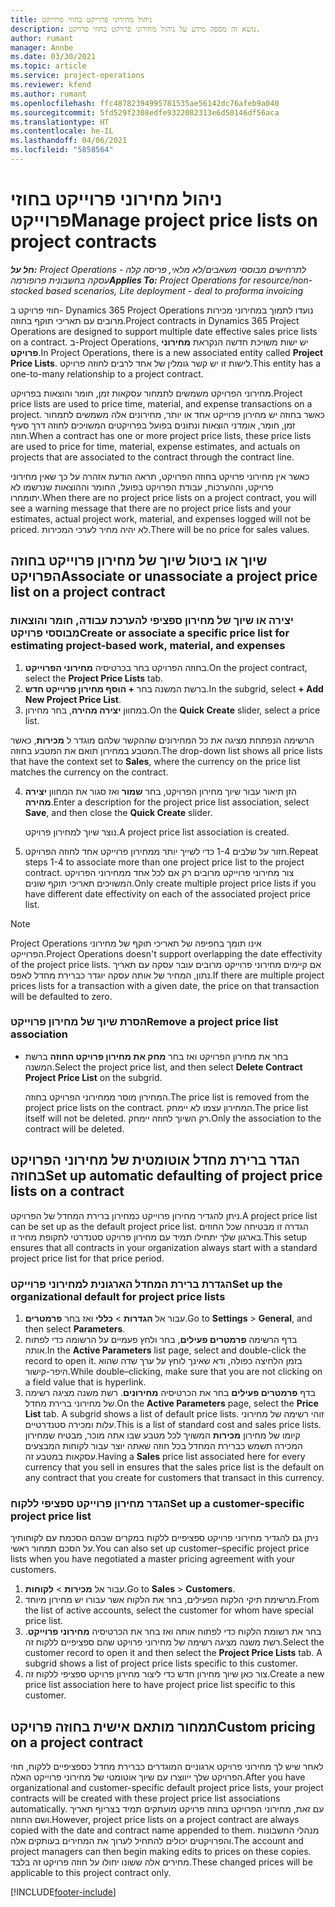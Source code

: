 ```yaml
---
title: ניהול מחירוני פרוייקט בחוזי פרוייקט
description: נושא זה מספק מידע על ניהול מחירוני פרויקט בחוזי פרויקט.
author: rumant
manager: Annbe
ms.date: 03/30/2021
ms.topic: article
ms.service: project-operations
ms.reviewer: kfend
ms.author: rumant
ms.openlocfilehash: ffc48782394995781535ae56142dc76afeb9a040
ms.sourcegitcommit: 5fd529f2308edfe9322082313e6d50146df56aca
ms.translationtype: HT
ms.contentlocale: he-IL
ms.lasthandoff: 04/06/2021
ms.locfileid: "5858564"
---
```

# <a name="manage-project-price-lists-on-project-contracts"></a><span data-ttu-id="989d1-103">ניהול מחירוני פרוייקט בחוזי פרוייקט</span><span class="sxs-lookup"><span data-stu-id="989d1-103">Manage project price lists on project contracts</span></span>

<span data-ttu-id="989d1-104">_**חל על:** Project Operations לתרחישים מבוססי משאבים/לא מלאי, פריסה קלה - עסקה בחשבונית פרופורמה_</span><span class="sxs-lookup"><span data-stu-id="989d1-104">_**Applies To:** Project Operations for resource/non-stocked based scenarios, Lite deployment - deal to proforma invoicing_</span></span>

<span data-ttu-id="989d1-105">חוזי פרויקט ב- Dynamics 365 Project Operations נועדו לתמוך במחירוני מכירות מרובים עם תאריכי תוקף בחוזה.</span><span class="sxs-lookup"><span data-stu-id="989d1-105">Project contracts in Dynamics 365 Project Operations are designed to support multiple date effective sales price lists on a contract.</span></span> <span data-ttu-id="989d1-106">ב-Project Operations, יש ישות משויכת חדשה הנקראת **מחירוני פרויקט**.</span><span class="sxs-lookup"><span data-stu-id="989d1-106">In Project Operations, there is a new associated entity called **Project Price Lists**.</span></span> <span data-ttu-id="989d1-107">לישות זו יש קשר גומלין של אחד לרבים לחוזה פרויקט.</span><span class="sxs-lookup"><span data-stu-id="989d1-107">This entity has a one-to-many relationship to a project contract.</span></span>

<span data-ttu-id="989d1-108">מחירוני הפרויקט משמשים לתמחור עסקאות זמן, חומר והוצאות בפרויקט.</span><span class="sxs-lookup"><span data-stu-id="989d1-108">Project price lists are used to price time, material, and expense transactions on a project.</span></span> <span data-ttu-id="989d1-109">כאשר בחוזה יש מחירון פרוייקט אחד או יותר, מחירונים אלה משמשים לתמחור זמן, חומר, אומדני הוצאות ונתונים בפועל בפרויקטים המשויכים לחוזה דרך סעיף חוזה.</span><span class="sxs-lookup"><span data-stu-id="989d1-109">When a contract has one or more project price lists, these price lists are used to price for time, material, expense estimates, and actuals on projects that are associated to the contract through the contract line.</span></span>

<span data-ttu-id="989d1-110">כאשר אין מחירוני פרויקט בחוזה הפרויקט, תראה הודעת אזהרה על כך שאין מחירוני פרויקט, וההערכות, עבודת הפרויקט בפועל, החומר וההוצאות שנרשמו לא יתומחרו.</span><span class="sxs-lookup"><span data-stu-id="989d1-110">When there are no project price lists on a project contract, you will see a warning message that there are no project price lists and your estimates, actual project work, material, and expenses logged will not be priced.</span></span> <span data-ttu-id="989d1-111">לא יהיה מחיר לערכי המכירות.</span><span class="sxs-lookup"><span data-stu-id="989d1-111">There will be no price for sales values.</span></span>

## <a name="associate-or-unassociate-a-project-price-list-on-a-project-contract"></a><span data-ttu-id="989d1-112">שיוך או ביטול שיוך של מחירון פרוייקט בחוזה הפרויקט</span><span class="sxs-lookup"><span data-stu-id="989d1-112">Associate or unassociate a project price list on a project contract</span></span>

### <a name="create-or-associate-a-specific-price-list-for-estimating-project-based-work-material-and-expenses"></a><span data-ttu-id="989d1-113">יצירה או שיוך של מחירון ספציפי להערכת עבודה, חומר והוצאות מבוססי פרויקט</span><span class="sxs-lookup"><span data-stu-id="989d1-113">Create or associate a specific price list for estimating project-based work, material, and expenses</span></span>

1. <span data-ttu-id="989d1-114">בחוזה הפרויקט בחר בכרטיסיה **מחירוני הפרוייקט**.</span><span class="sxs-lookup"><span data-stu-id="989d1-114">On the project contract, select the **Project Price Lists** tab.</span></span>
2. <span data-ttu-id="989d1-115">ברשת המשנה בחר **+ הוסף מחירון פרוייקט חדש**.</span><span class="sxs-lookup"><span data-stu-id="989d1-115">In the subgrid, select **+ Add New Project Price List**.</span></span>
3. <span data-ttu-id="989d1-116">במחוון **יצירה מהירה**, בחר מחירון.</span><span class="sxs-lookup"><span data-stu-id="989d1-116">On the **Quick Create** slider, select a price list.</span></span> 

  <span data-ttu-id="989d1-117">הרשימה הנפתחת מציגה את כל המחירונים שההקשר שלהם מוגדר ל **מכירות**, כאשר המטבע במחירון תואם את המטבע בחוזה.</span><span class="sxs-lookup"><span data-stu-id="989d1-117">The drop-down list shows all price lists that have the context set to **Sales**, where the currency on the price list matches the currency on the contract.</span></span>
  
4. <span data-ttu-id="989d1-118">הזן תיאור עבור שיוך מחירון הפרויקט, בחר **שמור** ואז סגור את המחוון **יצירה מהירה**.</span><span class="sxs-lookup"><span data-stu-id="989d1-118">Enter a description for the project price list association, select **Save**, and then close the **Quick Create** slider.</span></span>

   <span data-ttu-id="989d1-119">נוצר שיוך למחירון פרויקט.</span><span class="sxs-lookup"><span data-stu-id="989d1-119">A project price list association is created.</span></span>
   
5. <span data-ttu-id="989d1-120">חזור על שלבים 1-4 כדי לשייך יותר ממחירון פרוייקט אחד לחוזה הפרויקט.</span><span class="sxs-lookup"><span data-stu-id="989d1-120">Repeat steps 1-4 to associate more than one project price list to the project contract.</span></span> <span data-ttu-id="989d1-121">צור מחירוני פרוייקט מרובים רק אם לכל אחד ממחירוני הפרויקט המשויכים תאריכי תוקף שונים.</span><span class="sxs-lookup"><span data-stu-id="989d1-121">Only create multiple project price lists if you have different date effectivity on each of the associated project price list.</span></span>

> [!NOTE]
> <span data-ttu-id="989d1-122">Project Operations אינו תומך בחפיפה של תאריכי תוקף של מחירוני הפרוייקט.</span><span class="sxs-lookup"><span data-stu-id="989d1-122">Project Operations doesn't support overlapping the date effectivity of the project price lists.</span></span> <span data-ttu-id="989d1-123">אם קיימים מחירוני פרוייקט מרובים עובר עסקה עם תאריך נתון, המחיר של אותה עסקה יוגדר כברירת מחדל לאפס.</span><span class="sxs-lookup"><span data-stu-id="989d1-123">If there are multiple project prices lists for a transaction with a given date, the price on that transaction will be defaulted to zero.</span></span>

### <a name="remove-a-project-price-list-association"></a><span data-ttu-id="989d1-124">הסרת שיוך של מחירון פרוייקט</span><span class="sxs-lookup"><span data-stu-id="989d1-124">Remove a project price list association</span></span>

- <span data-ttu-id="989d1-125">בחר את מחירון הפרויקט ואז בחר **מחק את מחירון פרויקט החוזה** ברשת המשנה.</span><span class="sxs-lookup"><span data-stu-id="989d1-125">Select the project price list, and then select **Delete Contract Project Price List** on the subgrid.</span></span> 

  <span data-ttu-id="989d1-126">המחירון מוסר ממחירוני הפרויקט בחוזה.</span><span class="sxs-lookup"><span data-stu-id="989d1-126">The price list is removed from the project price lists on the contract.</span></span> <span data-ttu-id="989d1-127">המחירון עצמו לא יימחק.</span><span class="sxs-lookup"><span data-stu-id="989d1-127">The price list itself will not be deleted.</span></span> <span data-ttu-id="989d1-128">רק השיוך לחוזה יימחק.</span><span class="sxs-lookup"><span data-stu-id="989d1-128">Only the association to the contract will be deleted.</span></span>

## <a name="set-up-automatic-defaulting-of-project-price-lists-on-a-contract"></a><span data-ttu-id="989d1-129">הגדר ברירת מחדל אוטומטית של מחירוני הפרויקט בחוזה</span><span class="sxs-lookup"><span data-stu-id="989d1-129">Set up automatic defaulting of project price lists on a contract</span></span>

<span data-ttu-id="989d1-130">ניתן להגדיר מחירון פרוייקט כמחירון ברירת המחדל של הפרויקט.</span><span class="sxs-lookup"><span data-stu-id="989d1-130">A project price list can be set up as the default project price list.</span></span> <span data-ttu-id="989d1-131">הגדרה זו מבטיחה שכל החוזים בארגון שלך יתחילו תמיד עם מחירון פרויקט סטנדרטי לתקופת מחיר זו.</span><span class="sxs-lookup"><span data-stu-id="989d1-131">This setup ensures that all contracts in your organization always start with a standard project price list for that price period.</span></span>

### <a name="set-up-the-organizational-default-for-project-price-lists"></a><span data-ttu-id="989d1-132">הגדרת ברירת המחדל הארגונית למחירוני פרוייקט</span><span class="sxs-lookup"><span data-stu-id="989d1-132">Set up the organizational default for project price lists</span></span>

1. <span data-ttu-id="989d1-133">עבור אל **הגדרות** > **כללי** ואז בחר **פרמטרים**.</span><span class="sxs-lookup"><span data-stu-id="989d1-133">Go to **Settings** > **General**, and then select **Parameters**.</span></span>
2. <span data-ttu-id="989d1-134">בדף הרשימה **פרמטרים פעילים**, בחר ולחץ פעמיים על הרשומה כדי לפתוח אותה.</span><span class="sxs-lookup"><span data-stu-id="989d1-134">In the **Active Parameters** list page, select and double-click the record to open it.</span></span> <span data-ttu-id="989d1-135">בזמן הלחיצה כפולה, ודא שאינך לוחץ על ערך שדה שהוא היפר-קישור.</span><span class="sxs-lookup"><span data-stu-id="989d1-135">While double–clicking, make sure that you are not clicking on a field value that is hyperlink.</span></span> 
3. <span data-ttu-id="989d1-136">בדף **פרמטרים פעילים** בחר את הכרטיסיה **מחירונים**. רשת משנה מציגה רשימה של מחירוני ברירת מחדל.</span><span class="sxs-lookup"><span data-stu-id="989d1-136">On the **Active Parameters** page, select the **Price List** tab. A subgrid shows a list of default price lists.</span></span> <span data-ttu-id="989d1-137">זוהי רשימה של מחירוני עלות ומכירה סטנדרטיים.</span><span class="sxs-lookup"><span data-stu-id="989d1-137">This is a list of standard cost and sales price lists.</span></span> <span data-ttu-id="989d1-138">קיומו של מחירון **מכירות** המשויך לכל מטבע שבו אתה מוכר, מבטיח שמחירון המכירה תשמש כברירת המחדל בכל חוזה שאתה יוצר עבור לקוחות המבצעים עסקאות במטבע זה.</span><span class="sxs-lookup"><span data-stu-id="989d1-138">Having a **Sales** price list associated here for every currency that you sell in ensures that the sales price list is the default on any contract that you create for customers that transact in this currency.</span></span>

### <a name="set-up-a-customer-specific-project-price-list"></a><span data-ttu-id="989d1-139">הגדר מחירון פרוייקט ספציפי ללקוח</span><span class="sxs-lookup"><span data-stu-id="989d1-139">Set up a customer-specific project price list</span></span>

<span data-ttu-id="989d1-140">ניתן גם להגדיר מחירוני פרויקט ספציפיים ללקוח במקרים שבהם הסכמת עם לקוחותיך על הסכם תמחור ראשי.</span><span class="sxs-lookup"><span data-stu-id="989d1-140">You can also set up customer–specific project price lists when you have negotiated a master pricing agreement with your customers.</span></span>

1. <span data-ttu-id="989d1-141">עבור אל **מכירות** > **לקוחות**.</span><span class="sxs-lookup"><span data-stu-id="989d1-141">Go to **Sales** > **Customers**.</span></span>
2. <span data-ttu-id="989d1-142">מרשימת תיקי הלקוח הפעילים, בחר את הלקוח אשר עבורו יש מחירון מיוחד.</span><span class="sxs-lookup"><span data-stu-id="989d1-142">From the list of active accounts, select the customer for whom have special price list.</span></span>
3. <span data-ttu-id="989d1-143">בחר את רשומת הלקוח כדי לפתוח אותה ואז בחר את הכרטיסיה **מחירוני פרוייקט**. רשת משנה מציגה רשימה של מחירוני פרויקט שהם ספציפיים ללקוח זה.</span><span class="sxs-lookup"><span data-stu-id="989d1-143">Select the customer record to open it and then select the **Project Price Lists** tab. A subgrid shows a list of project price lists specific to this customer.</span></span> 
4. <span data-ttu-id="989d1-144">צור כאן שיוך מחירון חדש כדי ליצור מחירון פרויקט ספציפי ללקוח זה.</span><span class="sxs-lookup"><span data-stu-id="989d1-144">Create a new price list association here to have project price list specific to this customer.</span></span>

## <a name="custom-pricing-on-a-project-contract"></a><span data-ttu-id="989d1-145">תמחור מותאם אישית בחוזה פרויקט</span><span class="sxs-lookup"><span data-stu-id="989d1-145">Custom pricing on a project contract</span></span>

<span data-ttu-id="989d1-146">לאחר שיש לך מחירוני פרויקט ארגוניים המוגדרים כברירת מחדל כספציפיים ללקוח, חוזי הפרויקט שלך ייווצרו עם שיוך אוטומטי של מחירוני פרוייקט האלה.</span><span class="sxs-lookup"><span data-stu-id="989d1-146">After you have organizational and customer-specific default project price lists, your project contracts will be created with these project price list associations automatically.</span></span> <span data-ttu-id="989d1-147">עם זאת, מחירוני הפרויקט בחוזה פרויקט מועתקים תמיד בצריוף תאריך ושם החוזה.</span><span class="sxs-lookup"><span data-stu-id="989d1-147">However, project price lists on a project contract are always copied with the date and contract name appended to them.</span></span> <span data-ttu-id="989d1-148">מנהלי החשבונות והפרויקטים יכולים להתחיל לערוך את המחירים בעותקים אלה.</span><span class="sxs-lookup"><span data-stu-id="989d1-148">The account and project managers can then begin making edits to prices on these copies.</span></span> <span data-ttu-id="989d1-149">מחירים אלה ששונו יחולו על חוזה פרויקט זה בלבד.</span><span class="sxs-lookup"><span data-stu-id="989d1-149">These changed prices will be applicable to this project contract only.</span></span>


[!INCLUDE[footer-include](../includes/footer-banner.md)]
